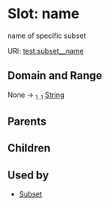 
# Slot: name


name of specific subset

URI: [test:subset__name](https://linkml.org/testing/subset__name)


## Domain and Range

None &#8594;  <sub>1..1</sub> [String](types/String.md)

## Parents


## Children


## Used by

 * [Subset](Subset.md)
